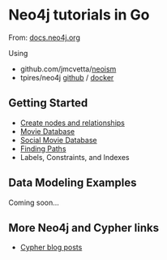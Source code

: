 Neo4j tutorials in Go
=====================

From: [docs.neo4j.org](http://docs.neo4j.org/chunked/stable/tutorials.html)

Using
 - github.com/jmcvetta/[neoism](https://github.com/jmcvetta/neoism)
 - tpires/neo4j [github](https://github.com/tpires/neo4j) / [docker](https://registry.hub.docker.com/u/tpires/neo4j/)


Getting Started
---------------

- [Create nodes and relationships](GettingStarted/01-CreatingNodesAndRelationships)
- [Movie Database](02-ettingStarted/MovieDatabase)
- [Social Movie Database](03-GettingStarted/SocialMovieDatabase)
- [Finding Paths](04-GettingStarted/FindingPaths)
- Labels, Constraints, and Indexes

Data Modeling Examples
----------------------

Coming soon...

More Neo4j and Cypher links
---------------------------

- [Cypher blog posts](http://wes.skeweredrook.com/cypher/)
